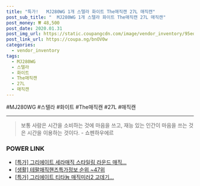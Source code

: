 ```yaml
--- 
title: "특가!   MJ280WG 1개 스텔라 화이트 The매직캔 27L 매직캔" 
post_sub_title: "  MJ280WG 1개 스텔라 화이트 The매직캔 27L 매직캔" 
post_money: ₩ 48,500 
post_date: 2020.01.31 
post_img_url: https://static.coupangcdn.com/image/vendor_inventory/95ed/04c2cc5285b87e3318d669eec49ceff23c48cddf17a740a477d35e77c252.jpg 
post_link_url: https://coupa.ng/bnOV0w 
categories: 
  - vendor_inventory 
tags: 
  - MJ280WG 
  - 스텔라 
  - 화이트 
  - The매직캔 
  - 27L 
  - 매직캔 
--- 
```

  #MJ280WG #스텔라 #화이트 #The매직캔 #27L #매직캔 
<hr> 

> 보통 사람은 시간을 소비하는 것에 마음을 쓰고, 재능 있는 인간이 마음을 쓰는 것은 시간을 이용하는 것이다. - 쇼펜하우에르 


### POWER LINK

* <a href="https://blog.naver.com/sakai111/221790089762" target="_blank">[특가] 그리에이트 세라매직 스타일링 라운드 매직...</a>
* <a href="https://blog.naver.com/fasyy4321/221773264192" target="_blank"> [생활] 테팔매직핸즈특가정보 순위 ~47위</a>
* <a href="https://blog.naver.com/an0733/221789841913" target="_blank">[특가] 그리에이트 티타늄 매직미러2 고데기...</a>
